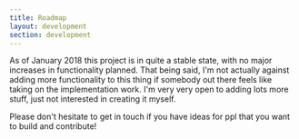 ```yaml
---
title: Roadmap
layout: development
section: development
---
```


As of January 2018 this project is in quite a stable state, with no major
increases in functionality planned. That being said, I'm not actually against
adding more functionality to this thing if somebody out there feels like taking
on the implementation work. I'm very very open to adding lots more stuff, just
not interested in creating it myself.

Please don't hesitate to get in touch if you have ideas for ppl that you want to
build and contribute!

